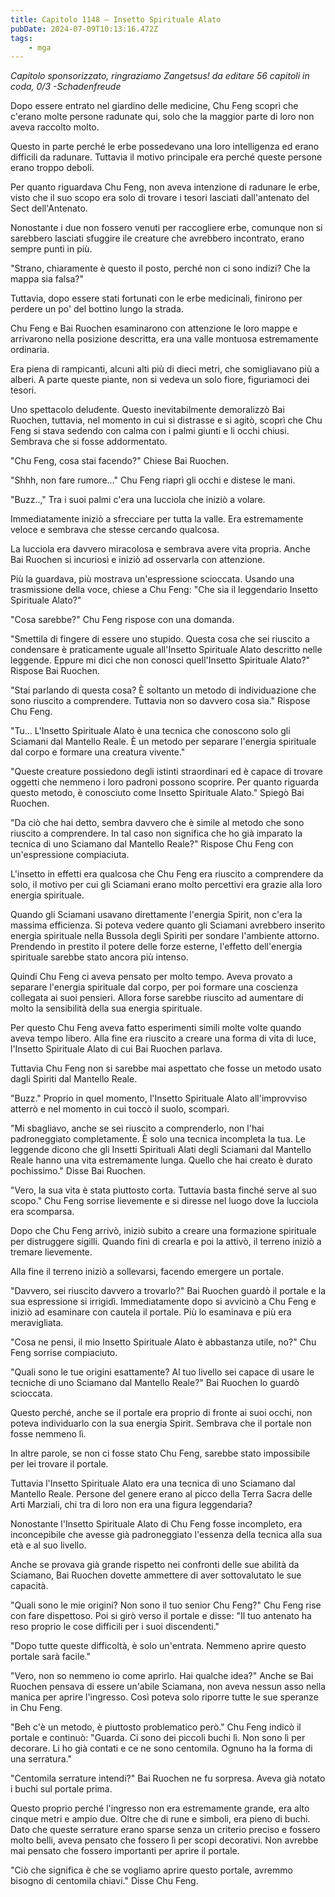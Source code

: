 ```yaml
---
title: Capitolo 1148 – Insetto Spirituale Alato
pubDate: 2024-07-09T10:13:16.472Z
tags:
    - mga
---
```



<em>Capitolo sponsorizzato, ringraziamo Zangetsus!
da editare
56 capitoli in coda, 0/3
-Schadenfreude</em>


Dopo essere entrato nel giardino delle medicine, Chu Feng scoprì che c'erano molte persone radunate qui, solo che la maggior parte di loro non aveva raccolto molto.


Questo in parte perché le erbe possedevano una loro intelligenza ed erano difficili da radunare. Tuttavia il motivo principale era perché queste persone erano troppo deboli.


Per quanto riguardava Chu Feng, non aveva intenzione di radunare le erbe, visto che il suo scopo era solo di trovare i tesori lasciati dall'antenato del Sect dell'Antenato.


Nonostante i due non fossero venuti per raccogliere erbe, comunque non si sarebbero lasciati sfuggire ile creature che avrebbero incontrato, erano sempre punti in più.


"Strano, chiaramente è questo il posto, perché non ci sono indizi? Che la mappa sia falsa?"


Tuttavia, dopo essere stati fortunati con le erbe medicinali, finirono per perdere un po' del bottino lungo la strada.


Chu Feng e Bai Ruochen esaminarono con attenzione le loro mappe e arrivarono nella posizione descritta, era una valle montuosa estremamente ordinaria.


Era piena di rampicanti, alcuni alti più di dieci metri, che somigliavano più a alberi. A parte queste piante, non si vedeva un solo fiore, figuriamoci dei tesori.


Uno spettacolo deludente. Questo inevitabilmente demoralizzò Bai Ruochen, tuttavia, nel momento in cui si distrasse e si agitò, scoprì che Chu Feng si stava sedendo con calma con i palmi giunti e li occhi chiusi. Sembrava che si fosse addormentato.


"Chu Feng, cosa stai facendo?" Chiese Bai Ruochen.


"Shhh, non fare rumore..." Chu Feng riaprì gli occhi e distese le mani.


"Buzz..," Tra i suoi palmi c'era una lucciola che iniziò a volare.


Immediatamente iniziò a sfrecciare per tutta la valle. Era estremamente veloce e sembrava che stesse cercando qualcosa.


La lucciola era davvero miracolosa e sembrava avere vita propria. Anche Bai Ruochen si incuriosì e iniziò ad osservarla con attenzione.


Più la guardava, più mostrava un'espressione scioccata. Usando una trasmissione della voce, chiese a Chu Feng: "Che sia il leggendario Insetto Spirituale Alato?"


"Cosa sarebbe?" Chu Feng rispose con una domanda.


"Smettila di fingere di essere uno stupido. Questa cosa che sei riuscito a condensare è praticamente uguale all'Insetto Spirituale Alato descritto nelle leggende. Eppure mi dici che non conosci quell'Insetto Spirituale Alato?" Rispose Bai Ruochen.


"Stai parlando di questa cosa? È soltanto un metodo di individuazione che sono riuscito a comprendere. Tuttavia non so davvero cosa sia." Rispose Chu Feng.


"Tu... L'Insetto Spirituale Alato è una tecnica che conoscono solo gli Sciamani dal Mantello Reale. È un metodo per separare l'energia spirituale dal corpo e formare una creatura vivente."


"Queste creature possiedono degli istinti straordinari ed è capace di trovare oggetti che nemmeno i loro padroni possono scoprire. Per quanto riguarda questo metodo, è conosciuto come Insetto Spirituale Alato." Spiegò Bai Ruochen.


"Da ciò che hai detto, sembra davvero che è simile al metodo che sono riuscito a comprendere. In tal caso non significa che ho già imparato la tecnica di uno Sciamano dal Mantello Reale?" Rispose Chu Feng con un'espressione compiaciuta.


L'insetto in effetti era qualcosa che Chu Feng era riuscito a comprendere da solo, il motivo per cui gli Sciamani erano molto percettivi era grazie alla loro energia spirituale.


Quando gli Sciamani usavano direttamente l'energia Spirit, non c'era la massima efficienza. Si poteva vedere quanto gli Sciamani avrebbero inserito energia spirituale nella Bussola degli Spiriti per sondare l'ambiente attorno. Prendendo in prestito il potere delle forze esterne, l'effetto dell'energia spirituale sarebbe stato ancora più intenso.


Quindi Chu Feng ci aveva pensato per molto tempo. Aveva provato a separare l'energia spirituale dal corpo, per poi formare una coscienza collegata ai suoi pensieri. Allora forse sarebbe riuscito ad aumentare di molto la sensibilità della sua energia spirituale.


Per questo Chu Feng aveva fatto esperimenti simili molte volte quando aveva tempo libero. Alla fine era riuscito a creare una forma di vita di luce, l'Insetto Spirituale Alato di cui Bai Ruochen parlava.


Tuttavia Chu Feng non si sarebbe mai aspettato che fosse un metodo usato dagli Spiriti dal Mantello Reale.


"Buzz." Proprio in quel momento, l'Insetto Spirituale Alato all'improvviso atterrò e nel momento in cui toccò il suolo, scomparì.


"Mi sbagliavo, anche se sei riuscito a comprenderlo, non l'hai padroneggiato completamente. È solo una tecnica incompleta la tua. Le leggende dicono che gli Insetti Spirituali Alati degli Sciamani dal Mantello Reale hanno una vita estremamente lunga. Quello che hai creato è durato pochissimo." Disse Bai Ruochen.


"Vero, la sua vita è stata piuttosto corta. Tuttavia basta finché serve al suo scopo." Chu Feng sorrise lievemente e si diresse nel luogo dove la lucciola era scomparsa.


Dopo che Chu Feng arrivò, iniziò subito a creare una formazione spirituale per distruggere sigilli. Quando finì di crearla e poi la attivò, il terreno iniziò a tremare lievemente.


Alla fine il terreno iniziò a sollevarsi, facendo emergere un portale.


"Davvero, sei riuscito davvero a trovarlo?" Bai Ruochen guardò il portale e la sua espressione si irrigidì. Immediatamente dopo si avvicinò a Chu Feng e iniziò ad esaminare con cautela il portale. Più lo esaminava e più era meravigliata.


"Cosa ne pensi, il mio Insetto Spirituale Alato è abbastanza utile, no?" Chu Feng sorrise compiaciuto.


"Quali sono le tue origini esattamente? Al tuo livello sei capace di usare le tecniche di uno Sciamano dal Mantello Reale?" Bai Ruochen lo guardò scioccata.


Questo perché, anche se il portale era proprio di fronte ai suoi occhi, non poteva individuarlo con la sua energia Spirit. Sembrava che il portale non fosse nemmeno lì.


In altre parole, se non ci fosse stato Chu Feng, sarebbe stato impossibile per lei trovare il portale.


Tuttavia l'Insetto Spirituale Alato era una tecnica di uno Sciamano dal Mantello Reale. Persone del genere erano al picco della Terra Sacra delle Arti Marziali, chi tra di loro non era una figura leggendaria?


Nonostante l'Insetto Spirituale Alato di Chu Feng fosse incompleto, era inconcepibile che avesse già padroneggiato l'essenza della tecnica alla sua età e al suo livello.


Anche se provava già grande rispetto nei confronti delle sue abilità da Sciamano, Bai Ruochen dovette ammettere di aver sottovalutato le sue capacità.


"Quali sono le mie origini? Non sono il tuo senior Chu Feng?" Chu Feng rise con fare dispettoso. Poi si girò verso il portale e disse: "Il tuo antenato ha reso proprio le cose difficili per i suoi discendenti."


"Dopo tutte queste difficoltà, è solo un'entrata. Nemmeno aprire questo portale sarà facile."


"Vero, non so nemmeno io come aprirlo. Hai qualche idea?" Anche se Bai Ruochen pensava di essere un'abile Sciamana, non aveva nessun asso nella manica per aprire l'ingresso. Così poteva solo riporre tutte le sue speranze in Chu Feng.


"Beh c'è un metodo, è piuttosto problematico però." Chu Feng indicò il portale e continuò: "Guarda. Ci sono dei piccoli buchi lì. Non sono lì per decorare. Li ho già contati e ce ne sono centomila. Ognuno ha la forma di una serratura."


"Centomila serrature intendi?" Bai Ruochen ne fu sorpresa. Aveva già notato i buchi sul portale prima.


Questo proprio perché l'ingresso non era estremamente grande, era alto cinque metri e ampio due. Oltre che di rune e simboli, era pieno di buchi. Dato che queste serrature erano sparse senza un criterio preciso e fossero molto belli, aveva pensato che fossero lì per scopi decorativi. Non avrebbe mai pensato che fossero importanti per aprire il portale.


"Ciò che significa è che se vogliamo aprire questo portale, avremmo bisogno di centomila chiavi." Disse Chu Feng.


                        



